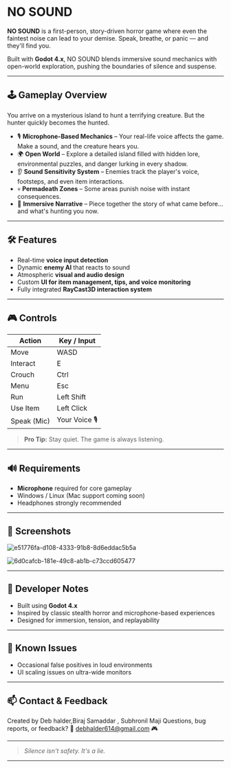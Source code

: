 #  NO SOUND

**NO SOUND** is a first-person, story-driven horror game where even the faintest noise can lead to your demise. Speak, breathe, or panic — and they'll find you.

Built with **Godot 4.x**, NO SOUND blends immersive sound mechanics with open-world exploration, pushing the boundaries of silence and suspense.

---

## 🕹️ Gameplay Overview

You arrive on a mysterious island to hunt a terrifying creature. But the hunter quickly becomes the hunted.

* 🎙️ **Microphone-Based Mechanics** – Your real-life voice affects the game. Make a sound, and the creature hears you.
* 🌍 **Open World** – Explore a detailed island filled with hidden lore, environmental puzzles, and danger lurking in every shadow.
* 👂 **Sound Sensitivity System** – Enemies track the player's voice, footsteps, and even item interactions.
* 💀 **Permadeath Zones** – Some areas punish noise with instant consequences.
* 🧩 **Immersive Narrative** – Piece together the story of what came before… and what's hunting you now.

---

## 🛠️ Features

* Real-time **voice input detection**
* Dynamic **enemy AI** that reacts to sound
* Atmospheric **visual and audio design**
* Custom **UI for item management, tips, and voice monitoring**
* Fully integrated **RayCast3D interaction system**

---

## 🎮 Controls

| Action      | Key / Input    |
| ----------- | -------------- |
| Move        | WASD           |
| Interact    | E              |
| Crouch      | Ctrl           |
| Menu        | Esc            |
| Run         | Left Shift     |
| Use Item    | Left Click     |
| Speak (Mic) | Your Voice 🎙️  |

> **Pro Tip:** Stay quiet. The game is always listening.

---

## 🔊 Requirements

* **Microphone** required for core gameplay
* Windows / Linux (Mac support coming soon)
* Headphones strongly recommended

---

## 📸 Screenshots

![e51776fa-d108-4333-91b8-8d6eddac5b5a](https://github.com/user-attachments/assets/65db7cce-5a67-4c65-8c37-2bd8ca76d63a)

![6d0cafcb-181e-49c8-ab1b-c73ccd605477](https://github.com/user-attachments/assets/47991551-ce4b-4851-9630-77cc5f0d47f0)

---

## 🧠 Developer Notes

* Built using **Godot 4.x**
* Inspired by classic stealth horror and microphone-based experiences
* Designed for immersion, tension, and replayability

---

## 🚧 Known Issues

* Occasional false positives in loud environments
* UI scaling issues on ultra-wide monitors

---

## 📫 Contact & Feedback

Created by Deb halder,Biraj Samaddar , Subhronil Maji
Questions, bug reports, or feedback?
📧 debhalder614@gmail.com
🎮 

---

> *Silence isn't safety. It's a lie.*

---

